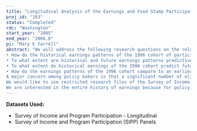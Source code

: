 ```yaml
---
title: "Longitudinal Analysis of the Earnings and Food Stamp Participation of the Working Poor"
proj_id: "163"
status: "Completed"
rdc: "Washington"
start_year: "2005"
end_year: "2006.0"
pi: "Mary E Farrell"
abstract: "We will address the following research questions on the relationship between the long-term earnings patterns of the working poor who are eligible for the food stamp program (FSP) and their participation in the program: 
• How do the historical earnings patterns of the 1996 cohort of participants and eligible nonparticipants among the working poor differ, and what are the explanations for any differences? 
• To what extent are historical and future earnings patterns predictive of participation in the FSP for the 1996 cohort, given individual characteristics and state welfare policies? 
• To what extent do historical earnings of the 1996 cohort predict future earnings, and how is that related to FSP participation? 
• How do the earnings patterns of the 1996 cohort compare to an earlier cohort from 1992? 
A major concern among policy makers is that a significant number of eligible households, especially the working poor, do not participate in the program. One study found that only 46 percent of working FSP eligible households participated in the program in 1994, compared to an aggregate rate of 69 percent for all FSP eligible households. Some argue that these low participation rates might be an indication that the FSP is not fulfilling its primary purpose of providing food assistance to all who need it. Another explanation is that these households are eligible for a short period of time and anticipate an increase in their earnings. 
We would like to use restricted research files of the Survey of Income and Program Participation (SIPP) matched to the Social Security Administration’s Summary Earnings Records (SER) to identify long-term earnings patterns of the working poor. To date, there is very limited information on the historical earnings patterns of these groups, primarily because of data limitations. The matched SIPP/SER data address this limitation by providing complete earnings histories for nationally representative samples, including large samples of the working poor. Hence, our analysis will provide the first comprehensive analysis of long-term earnings patterns of the working poor. In addition, this study will provide the USDA with important information regarding the reliability of the participation estimates it obtains from the SIPP. The accuracy of the number of eligible persons is based, in part, on the accuracy of the earnings estimates. This is an important concern, as the share of food stamp recipients who are working has been growing in recent years. It might be, for instance, that many working poor households that appear eligible for the FSP based on SIPP data, but say they do not participate, are really ineligible because their earnings are higher than what they report. Our study will examine the accuracy of the earnings data in the SIPP core files, as well as the validity and usefulness of the employment information in the SIPP’s employment history topical module. 
We are interested in the entire history of earnings because for policy reasons it is important to understand how longer-term earnings patterns for adults in working poor families are related to participation in the FSP. The SIPP can support limited analysis of this issue through use of self-reported income over the panel period and some very limited information that is captured in an employment history module. We would like to use the matched data to assess whether better information about past or expected future earnings would improve our understanding of food stamp participation. In summary, this study will provide a better understanding of (1) who under-reports or overreports earnings and employment on the SIPP; (2) how the underreporting or overreporting affects findings on the working poor population and the take-up rates of the FSP; and (3) whether individuals reporting employment on the employment history topical module are able to recall past jobs."
---
```


**Datasets Used:**

  - Survey of Income and Program Participation - Longitudinal 
  - Survey of Income and Program Participation (SIPP) Panels 

